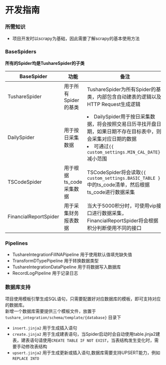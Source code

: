# 开发指南

### 所需知识

- 项目开发时以scrapy为基础，因此需要了解scrapy的基本使用方法

### BaseSpiders

**所有的Spider均是TushareSpider的子类**

| BaseSpider            | 功能              | 备注                                                                                                                       |
|-----------------------|-----------------|--------------------------------------------------------------------------------------------------------------------------|
| TushareSpider         | 用于所有Spider的基类   | TushareSpider为所有Spider的基类，内部包含自动建表的逻辑以及HTTP Request生成逻辑                                                                  |
| DailySpider           | 用于按日采集数据        | <li>DailySpider用于按日采集数据，将会按照交易日历寻找开盘日期，如果日期不存在目标表中，则会采集对应日期的数据 </li> <li>可通过`{{ custom_settings.MIN_CAL_DATE}}`减小范围</li> |
| TSCodeSpider          | 用于根据ts_code采集数据 | TSCodeSpider将会读取`{{ custom_settings.BASIC_TABLE }}`中的ts_code清单，然后根据ts_code进行数据采集                                         |
| FinancialReportSpider | 用于采集财务报表数据      | 当大于5000积分时，可使用vip接口进行数据采集，FinancialReportSpider将会根据积分判断使用不同的接口                                                           |

### Pipelines

- TushareIntegrationFillNAPipeline 用于使用默认值填充缺失值
- TransformDTypePipeline 用于转换数据类型
- TushareIntegrationDataPipeline 用于将数据写入数据库
- RecordLogPipeline 用于记录日志

### 数据库支持

项目使用模板引擎生成SQL语句，只需要配置好对应数据库的模板，即可支持对应的数据库。  
新增一个数据库需要提供三个模板文件，放置于 `tushare_integration/schema/template/{database}` 目录下

- `insert.jinja2` 用于生成插入语句
- `create.jinja2` 用于生成建表语句，当Spider启动时会自动使用table.jinja2建表，建表语句请使用`CREATE TABLE IF NOT EXIST`，当表结构发生变化时，需要手动修改表结构
- `upsert.jinja2` 用于生成更新或插入语句,数据库需要支持UPSERT能力，例如`REPLACE INTO`

